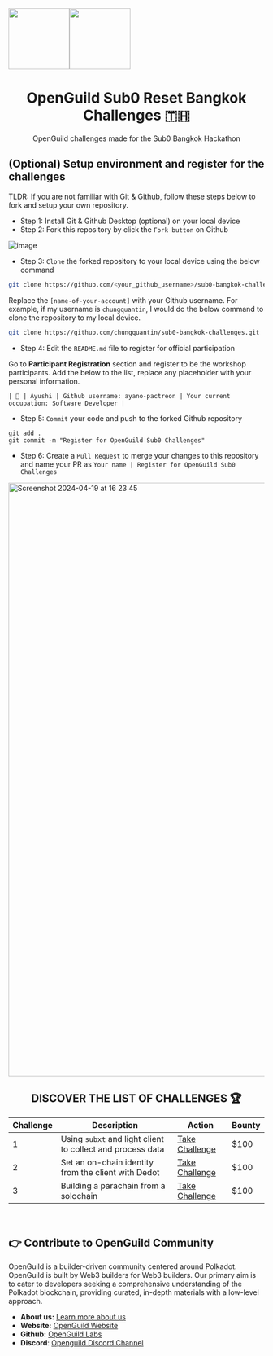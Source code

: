 <div align="center">

<div style="display:flex;">
<img width="120px" src="https://github.com/user-attachments/assets/e30b44e6-4332-4c3e-905c-d14b2ccd27b2"/>
<img width="120px" src="https://github.com/user-attachments/assets/cb125c85-5a38-4737-8c6b-313b0b5b2833"/>
</div>

# OpenGuild Sub0 Reset Bangkok Challenges 🇹🇭

OpenGuild challenges made for the Sub0 Bangkok Hackathon

</div>

## (Optional) Setup environment and register for the challenges

TLDR: If you are not familiar with Git & Github, follow these steps below to fork and setup your own repository.

- Step 1: Install Git & Github Desktop (optional) on your local device
- Step 2: Fork this repository by click the `Fork button` on Github

![image](https://github.com/openguild-labs/open-hack-rust-starter/assets/56880684/7fa2f01a-b523-4208-92db-d8af7a274d98)

- Step 3: `Clone` the forked repository to your local device using the below command

```sh
git clone https://github.com/<your_github_username>/sub0-bangkok-challenges.git
```

Replace the `[name-of-your-account]` with your Github username. For example, if my username is `chungquantin`, I would do the below command to clone the repository to my local device.

```sh
git clone https://github.com/chungquantin/sub0-bangkok-challenges.git
```

- Step 4: Edit the `README.md` file to register for official participation

Go to **Participant Registration** section and register to be the workshop participants. Add the below to the list, replace any placeholder with your personal information.

```
| 🦄 | Ayushi | Github username: ayano-pactreon | Your current occupation: Software Developer |
```

- Step 5: `Commit` your code and push to the forked Github repository

```
git add .
git commit -m "Register for OpenGuild Sub0 Challenges"
```

- Step 6: Create a `Pull Request` to merge your changes to this repository and name your PR as `Your name | Register for OpenGuild Sub0 Challenges`

<img width="1166" alt="Screenshot 2024-04-19 at 16 23 45" src="https://github.com/openguild-labs/open-hack-rust-starter/assets/56880684/7554ca7d-da68-4a23-893a-4f2c11a78d37">

<br/>

<div align="center">

## DISCOVER THE LIST OF CHALLENGES 🏆

| Challenge | Description                                                | Action                          | Bounty |
| --------- | ---------------------------------------------------------- | ------------------------------- | ------ |
| 1         | Using `subxt` and light client to collect and process data | [Take Challenge](./challenge-1) | $100    |
| 2         | Set an on-chain identity from the client with Dedot        | [Take Challenge](./challenge-2) | $100    |
| 3         | Building a parachain from a solochain                      | [Take Challenge](./challenge-3) | $100    |

</div>

<br/>

## 👉 Contribute to OpenGuild Community

OpenGuild is a builder-driven community centered around Polkadot. OpenGuild is built by Web3 builders for Web3 builders. Our primary aim is to cater to developers seeking a comprehensive understanding of the Polkadot blockchain, providing curated, in-depth materials with a low-level approach.

- **About us:** [Learn more about us](https://openguild.wtf/about)
- **Website:** [OpenGuild Website](https://openguild.wtf/)
- **Github:** [OpenGuild Labs](https://github.com/openguild-labs)
- **Discord**: [Openguild Discord Channel](https://discord.gg/bcjMzxqtD7)
